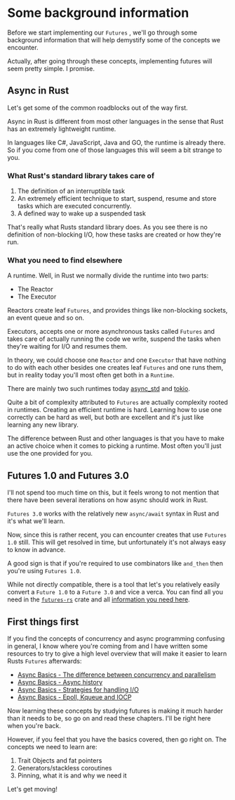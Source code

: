 # Some background information

Before we start implementing our `Futures` , we'll go through some background
information that will help demystify some of the concepts we encounter.

Actually, after going through these concepts, implementing futures will seem
pretty simple. I promise.

## Async in Rust

Let's get some of the common roadblocks out of the way first.

Async in Rust is different from most other languages in the sense that Rust
has an extremely lightweight runtime.

In languages like C#, JavaScript, Java and GO, the runtime is already there. So
if you come from one of those languages this will seem a bit strange to you.

### What Rust's standard library takes care of

1. The definition of an interruptible task
2. An extremely efficient technique to start, suspend, resume and store tasks
which are executed concurrently. 
3. A defined way to wake up a suspended task

That's really what Rusts standard library does. As you see there is no definition
of non-blocking I/O, how these tasks are created or how they're run.


### What you need to find elsewhere

A runtime. Well, in Rust we normally divide the runtime into two parts:

- The Reactor
- The Executor

Reactors create leaf `Futures`, and provides things like non-blocking sockets,
an event queue and so on.

Executors, accepts one or more asynchronous tasks called `Futures` and takes
care of actually running the code we write, suspend the tasks when they're
waiting for I/O and resumes them.

In theory, we could choose one `Reactor` and one `Executor` that have nothing
to do with each other besides one creates leaf `Futures` and one runs them, but
in reality today you'll most often get both in a `Runtime`.

There are mainly two such runtimes today [async_std][async_std] and [tokio][tokio].

Quite a bit of complexity attributed to `Futures` are actually complexity rooted
in runtimes. Creating an efficient runtime is hard. Learning how to use one
correctly can be hard as well, but both are excellent and it's just like 
learning any new library.

The difference between Rust and other languages is that you have to make an
active choice when it comes to picking a runtime. Most often you'll just use
the one provided for you.

## Futures 1.0 and Futures 3.0

I'll not spend too much time on this, but it feels wrong to not mention that
there have been several iterations on how async should work in Rust.

`Futures 3.0` works with the relatively new `async/await` syntax in Rust and
it's what we'll learn.

Now, since this is rather recent, you can encounter creates that use `Futures 1.0`
still. This will get resolved in time, but unfortunately it's not always easy
to know in advance.

A good sign is that if you're required to use combinators like `and_then` then
you're using `Futures 1.0`.

While not directly compatible, there is a tool that let's you relatively easily
convert a `Future 1.0` to a `Future 3.0` and vice a verca. You can find all you
need in the [`futures-rs`][futures_rs] crate and all [information you need here][compat_info].

## First things first

If you find the concepts of concurrency and async programming confusing in
general, I know where you're coming from and I have written some resources to 
try to give a high level overview that will make it easier to learn Rusts 
`Futures` afterwards:

* [Async Basics - The difference between concurrency and parallelism](https://cfsamson.github.io/book-exploring-async-basics/1_concurrent_vs_parallel.html)
* [Async Basics - Async history](https://cfsamson.github.io/book-exploring-async-basics/2_async_history.html)
* [Async Basics - Strategies for handling I/O](https://cfsamson.github.io/book-exploring-async-basics/5_strategies_for_handling_io.html)
* [Async Basics - Epoll, Kqueue and IOCP](https://cfsamson.github.io/book-exploring-async-basics/6_epoll_kqueue_iocp.html)

Now learning these concepts by studying futures is making it much harder than
it needs to be, so go on and read these chapters. I'll be right here when
you're back. 

However, if you feel that you have the basics covered, then go right on. The concepts we need to
learn are:

1. Trait Objects and fat pointers
2. Generators/stackless coroutines
3. Pinning, what it is and why we need it

Let's get moving!

[async_std]: https://github.com/async-rs/async-std
[tokio]: https://github.com/tokio-rs/tokio
[compat_info]: https://rust-lang.github.io/futures-rs/blog/2019/04/18/compatibility-layer.html
[futures_rs]: https://github.com/rust-lang/futures-rs